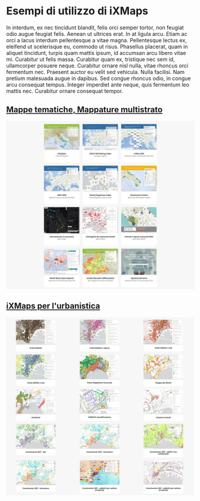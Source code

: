  # Esempi di utilizzo di iXMaps

 In interdum, ex nec tincidunt blandit, felis orci semper tortor, non feugiat odio augue feugiat felis. Aenean ut ultrices erat. In at ligula arcu. Etiam ac orci a lacus interdum pellentesque a vitae magna. Pellentesque lectus ex, eleifend ut scelerisque eu, commodo ut risus. Phasellus placerat, quam in aliquet tincidunt, turpis quam mattis ipsum, id accumsan arcu libero vitae mi. Curabitur ut felis massa. Curabitur quam ex, tristique nec sem id, ullamcorper posuere neque. Curabitur ornare nisl nulla, vitae rhoncus orci fermentum nec. Praesent auctor eu velit sed vehicula. Nulla facilisi. Nam pretium malesuada augue in dapibus. Sed congue rhoncus odio, in congue arcu consequat tempus. Integer imperdiet ante neque, quis fermentum leo mattis nec. Curabitur ornare consequat tempor. 
 
## [Mappe tematiche, Mappature multistrato](http://ixmaps.com/examples/)

[![](/img/esempi/esempi_mappe_tematiche.jpg)](http://ixmaps.com/examples)

## [iXMaps per l'urbanistica](http://cdn.ixmaps.com/ixmaps/portfolio/Napoli/index.html)

[![](/img/esempi/esempi_urbanistica.jpg)](http://cdn.ixmaps.com/ixmaps/portfolio/Napoli/index.html)
